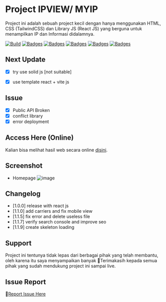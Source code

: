 # Project IPVIEW/ MYIP

Project ini adalah sebuah project kecil dengan hanya menggunakan HTML, CSS (TailwindCSS) dan Library JS (React JS) yang berguna untuk menampilkan IP dan Informasi didalamnya.


[![Build](https://img.shields.io/github/followers/fajriyan?label=Follow%20Me&style=social)](https://github.com/login?return_to=https%3A%2F%2Fgithub.com%2Ffajriyan)
[![Badges](https://img.shields.io/github/stars/fajriyan/myip?style=social)]()
[![Badges](https://img.shields.io/github/languages/code-size/fajriyan/myip?label=Code%20Size&style=social)]()
[![Badges](https://img.shields.io/github/directory-file-count/fajriyan/myip?label=All%20Files&style=social)]()
[![Badges](https://img.shields.io/github/package-json/v/fajriyan/myip?label=package.json%20v.&style=social)]()
[![Badges](https://img.shields.io/npm/l/react?style=social)]()

## Next Update
- [x] try use solid js [not suitable]
- [x] use template react + vite js



## Issue
- [x] Public API Broken
- [x] conflict library
- [x] error deployment

## Access Here (Online)

Kalian bisa melihat hasil web secara online [disini](https://ipview.pages.dev/).


## Screenshot
- Homepage
  ![image](https://github.com/fajriyan/myip/assets/56616688/875b9afe-0678-4783-ae7f-22fdc7c7ac0d)

## Changelog
- [1.0.0] release with react js
- [1.1.0] add carriers and fix mobile view
- [1.1.5] fix error and delete useless file
- [1.1.7] verify search console and improve seo
- [1.1.9] create skeleton loading





## Support
Project ini tentunya tidak lepas dari berbagai pihak yang telah membantu, oleh karena itu saya menyampaikan banyak 🙏Terimakasih kepada semua pihak yang sudah mendukung project ini sampai live.

## Issue Report
📢[Report Issue Here](https://github.com/fajriyan/myip/issues/new)
